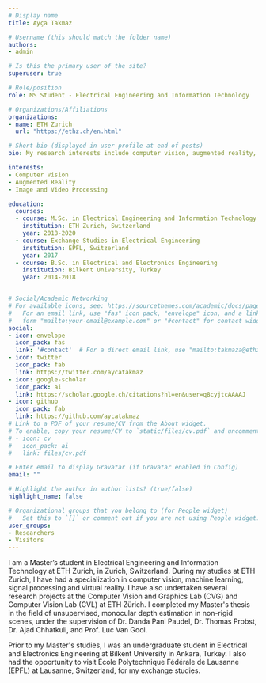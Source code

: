 ```yaml
---
# Display name
title: Ayça Takmaz

# Username (this should match the folder name)
authors:
- admin

# Is this the primary user of the site?
superuser: true

# Role/position
role: MS Student - Electrical Engineering and Information Technology

# Organizations/Affiliations
organizations:
- name: ETH Zurich
  url: "https://ethz.ch/en.html"

# Short bio (displayed in user profile at end of posts)
bio: My research interests include computer vision, augmented reality, image and video processing.

interests:
- Computer Vision
- Augmented Reality
- Image and Video Processing

education:
  courses:
  - course: M.Sc. in Electrical Engineering and Information Technology
    institution: ETH Zurich, Switzerland
    year: 2018-2020
  - course: Exchange Studies in Electrical Engineering
    institution: EPFL, Switzerland
    year: 2017
  - course: B.Sc. in Electrical and Electronics Engineering
    institution: Bilkent University, Turkey
    year: 2014-2018


# Social/Academic Networking
# For available icons, see: https://sourcethemes.com/academic/docs/page-builder/#icons
#   For an email link, use "fas" icon pack, "envelope" icon, and a link in the
#   form "mailto:your-email@example.com" or "#contact" for contact widget.
social:
- icon: envelope
  icon_pack: fas
  link: '#contact'  # For a direct email link, use "mailto:takmaza@ethz.ch".
- icon: twitter
  icon_pack: fab
  link: https://twitter.com/aycatakmaz
- icon: google-scholar
  icon_pack: ai
  link: https://scholar.google.ch/citations?hl=en&user=q8cyjtcAAAAJ
- icon: github
  icon_pack: fab
  link: https://github.com/aycatakmaz
# Link to a PDF of your resume/CV from the About widget.
# To enable, copy your resume/CV to `static/files/cv.pdf` and uncomment the lines below.
# - icon: cv
#   icon_pack: ai
#   link: files/cv.pdf

# Enter email to display Gravatar (if Gravatar enabled in Config)
email: ""

# Highlight the author in author lists? (true/false)
highlight_name: false

# Organizational groups that you belong to (for People widget)
#   Set this to `[]` or comment out if you are not using People widget.
user_groups:
- Researchers
- Visitors
---
```


I am a Master’s student in Electrical Engineering and Information Technology at ETH Zurich, in Zurich, Switzerland. During my studies at ETH Zurich, I have had a specialization in computer vision, machine learning, signal processing and virtual reality. 
I have also undertaken several research projects at the Computer Vision and Graphics Lab (CVG) and Computer Vision Lab (CVL) at ETH Zürich. I completed my Master's thesis in the field of unsupervised, monocular depth estimation in non-rigid scenes, under the supervision of Dr. Danda Pani Paudel, Dr. Thomas Probst, Dr. Ajad Chhatkuli, and Prof. Luc Van Gool.

Prior to my Master's studies, I was an undergraduate student in Electrical and Electronics Engineering at Bilkent University in Ankara, Turkey. I also had the opportunity to visit École Polytechnique Fédérale de Lausanne (EPFL) at Lausanne, Switzerland, for my exchange studies.
